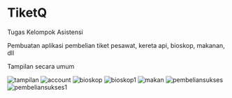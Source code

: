 # TiketQ
Tugas Kelompok Asistensi

Pembuatan aplikasi pembelian tiket pesawat, kereta api, bioskop, makanan, dll

Tampilan secara umum

![tampilan](https://user-images.githubusercontent.com/49511033/117120247-4d2ab200-adbd-11eb-8bc3-dcaa80f4f119.PNG)
![account](https://user-images.githubusercontent.com/49511033/117120254-4f8d0c00-adbd-11eb-825b-3e1f31498fdf.PNG)
![bioskop](https://user-images.githubusercontent.com/49511033/117120260-5156cf80-adbd-11eb-9e76-456f26470196.PNG)
![bioskop1](https://user-images.githubusercontent.com/49511033/117120267-53209300-adbd-11eb-9627-b03fd6103d2f.PNG)
![makan](https://user-images.githubusercontent.com/49511033/117120276-54ea5680-adbd-11eb-81b3-1f8b5ccbe726.PNG)
![pembeliansukses](https://user-images.githubusercontent.com/49511033/117120281-561b8380-adbd-11eb-80ae-110050af20c9.PNG)
![pembeliansukses1](https://user-images.githubusercontent.com/49511033/117120288-57e54700-adbd-11eb-8e5e-cbe7318c0b85.PNG)
